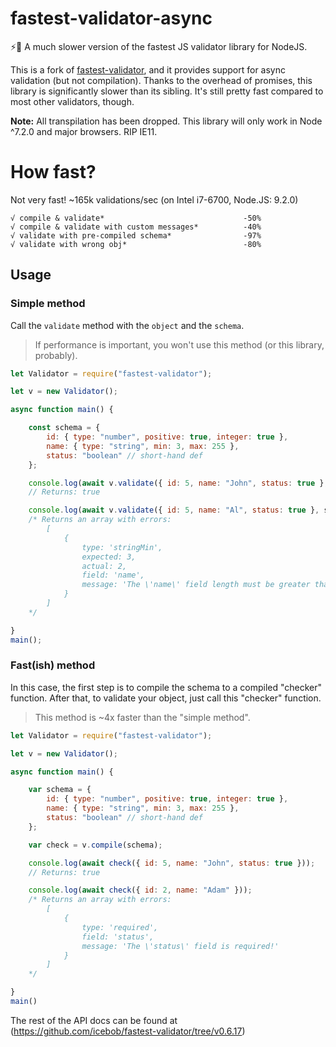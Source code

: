 # fastest-validator-async
:zap::snail: A much slower version of the fastest JS validator library for NodeJS.

This is a fork of [fastest-validator](https://github.com/icebob/fastest-validator), and it provides support for async validation (but not compilation).  Thanks to the overhead of promises, this library is significantly slower than its sibling.  It's still pretty fast compared to most other validators, though.  

**Note:** All transpilation has been dropped.  This library will only work in Node ^7.2.0 and major browsers.  RIP IE11.

# How fast?
Not very fast! ~165k validations/sec (on Intel i7-6700, Node.JS: 9.2.0)
```
√ compile & validate*                               -50%
√ compile & validate with custom messages*          -40%
√ validate with pre-compiled schema*                -97%
√ validate with wrong obj*                          -80%
```

## Usage

### Simple method
Call the `validate` method with the `object` and the `schema`.
> If performance is important, you won't use this method (or this library, probably).

```js
let Validator = require("fastest-validator");

let v = new Validator();

async function main() {

    const schema = {
        id: { type: "number", positive: true, integer: true },
        name: { type: "string", min: 3, max: 255 },
        status: "boolean" // short-hand def
    };

    console.log(await v.validate({ id: 5, name: "John", status: true }, schema));
    // Returns: true

    console.log(await v.validate({ id: 5, name: "Al", status: true }, schema));
    /* Returns an array with errors:
        [
            {
                type: 'stringMin',
                expected: 3,
                actual: 2,
                field: 'name',
                message: 'The \'name\' field length must be greater than or equal to 3 characters long!'
            }
        ]
    */

}
main();
```

### Fast(ish) method
In this case, the first step is to compile the schema to a compiled "checker" function. After that, to validate your object, just call this "checker" function.
> This method is ~4x faster than the "simple method".

```js
let Validator = require("fastest-validator");

let v = new Validator();

async function main() {

    var schema = {
        id: { type: "number", positive: true, integer: true },
        name: { type: "string", min: 3, max: 255 },
        status: "boolean" // short-hand def
    };

    var check = v.compile(schema);

    console.log(await check({ id: 5, name: "John", status: true }));
    // Returns: true

    console.log(await check({ id: 2, name: "Adam" }));
    /* Returns an array with errors:
        [
            {
                type: 'required',
                field: 'status',
                message: 'The \'status\' field is required!'
            }
        ]
    */

}
main()
```

The rest of the API docs can be found at (https://github.com/icebob/fastest-validator/tree/v0.6.17)